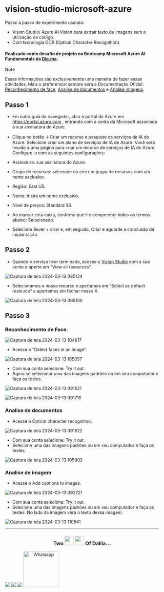 # vision-studio-microsoft-azure
 Passo a passo de experimento usando:
-  Vision Studio/ Azure AI Vision para extrair texto de imagens sem a utilização de código.
-  Com tecnologia OCR (Optical Character Recognition).
#### Realizado como desafio de projeto no Bootcamp Microsoft Azure AI Fundamentals da [Dio.me](https://www.dio.me/).

> [!NOTE]
> Essas informações são exclusivamente uma maneira de fazer essas atividades.
>  Mais o preferencial sempre será a Documentação Oficial: [Reconhecimento de face](https://microsoftlearning.github.io/mslearn-ai-fundamentals/Instructions/Labs/04-face.html), [Analise de documentos](https://microsoftlearning.github.io/mslearn-ai-fundamentals/Instructions/Labs/05-ocr.html) e [Analise imagens](https://microsoftlearning.github.io/mslearn-ai-fundamentals/Instructions/Labs/03-image-analysis.html).

## Passo 1
- Em outra guia do navegador, abra o portal do Azure em https://portal.azure.com , entrando com a conta da Microsoft associada à sua assinatura do Azure.

- Clique no botão ＋Criar um recurso e pesquise os serviços de IA do Azure. Selecione criar um plano de serviços de IA do Azure. Você será levado a uma página para criar um recurso de serviços de IA do Azure. Configure-o com as seguintes configurações:
  
- Assinatura: sua assinatura do Azure.
- Grupo de recursos: selecione ou crie um grupo de recursos com um nome exclusivo.
- Região: East US.
- Nome: Insira um nome exclusivo.
- Nível de preços: Standard S0.
- Ao marcar esta caixa, confirmo que li e compreendi todos os termos abaixo: Selecionado.
- Selecione Rever + criar e, em seguida, Criar e aguarde a conclusão da implantação.

## Passo 2
- Quando o serviço tiver terminado, acesse o [Vision Studio](https://portal.vision.cognitive.azure.com/?azure-portal=true) com a sua conta e aperte em “View all resources”.

![Captura de tela 2024-03-13 085124](https://github.com/DalilaDeveloperMobile/dio-practice-microsoft-azure-ai-fundamentals/assets/29806802/7416fe96-77b7-4232-8c19-0ecf161e4871)

- Selecionamos o nosso recurso e apertamos em “Select as default resource” e apertamos em fechar nesse X.

![Captura de tela 2024-03-13 095100](https://github.com/DalilaDeveloperMobile/dio-practice-microsoft-azure-ai-fundamentals/assets/29806802/e742c464-e868-480a-bd2f-f76427d1faa9)
<br>

## Passo 3
### Reconhecimento de Face.

![Captura de tela 2024-03-13 104817](https://github.com/DalilaDeveloperMobile/dio-practice-microsoft-azure-ai-fundamentals/assets/29806802/7875fce2-8e48-4a41-824a-fb16fb7930e9)

- Acesse o “Detect faces in an image”.

![Captura de tela 2024-03-13 105057](https://github.com/DalilaDeveloperMobile/dio-practice-microsoft-azure-ai-fundamentals/assets/29806802/180bf2f1-43d3-4731-a78d-9f2b477cdf9d)

- Com sua conta selecione: Try it out.
- Agora só selecionar uma das imagens padrões ou em seu computador e faça os testes.

![Captura de tela 2024-03-13 091621](https://github.com/DalilaDeveloperMobile/dio-practice-microsoft-azure-ai-fundamentals/assets/29806802/23a4fa3a-31e6-40d7-9c22-20725404c86b)

![Captura de tela 2024-03-13 091719](https://github.com/DalilaDeveloperMobile/dio-practice-microsoft-azure-ai-fundamentals/assets/29806802/c9aa487f-a4bc-48c2-9029-231203cfa090)

### Analise de documentos

- Acesse o Optical character recognition.

![Captura de tela 2024-03-13 091922](https://github.com/DalilaDeveloperMobile/dio-practice-microsoft-azure-ai-fundamentals/assets/29806802/c8e7e78b-cc72-41fc-9cb7-3e7666cb0131)

- Com sua conta selecione: Try it out.
- Selecione uma das imagens padrões ou em seu computador e faça os testes.

![Captura de tela 2024-03-13 105803](https://github.com/DalilaDeveloperMobile/dio-practice-microsoft-azure-ai-fundamentals/assets/29806802/aca005c2-7be7-46fb-b647-b8dffdafc497)

### Analise de imagem

- Acesse o Add captions to images.

![Captura de tela 2024-03-13 092721](https://github.com/DalilaDeveloperMobile/dio-practice-microsoft-azure-ai-fundamentals/assets/29806802/9df42edb-0a4d-44ea-977d-a7fdbee7bcb7)

- Com sua conta selecione: Try it out.
- Selecione uma das imagens padrões ou em seu computador e faça os testes. No lado da imagem verá o texto dessa imagem.

![Captura de tela 2024-03-13 110541](https://github.com/DalilaDeveloperMobile/dio-practice-microsoft-azure-ai-fundamentals/assets/29806802/3454ecb4-ebe3-437b-b8e9-6339a18922df)

<hr>

<h3 align="center"> Two <img src="https://media.giphy.com/media/ObNTw8Uzwy6KQ/giphy.gif" width="30px"> <img src="https://media.giphy.com/media/ObNTw8Uzwy6KQ/giphy.gif" width="30px"> Of Dalila...</h3>
<div align="center"  style="display: inline-block">
  <a href="https://www.linkedin.com/in/dalila-cust%C3%B3dio-046076181/" target="_blank"><img src="https://img.shields.io/badge/-LinkedIn-%230077B5?style=for-the-badge&logo=linkedin&logoColor=white" target="_blank"></a> 
  <a href = "mailto:dalila.dalila70@gmail.com"><img src="https://img.shields.io/badge/Gmail-D14836?style=for-the-badge&logo=gmail&logoColor=white" target="_blank"></a>
  <a href="https://instagram.com/dalila.dalila70" target="_blank"><img src="https://img.shields.io/badge/-Instagram-%23E4405F?style=for-the-badge&logo=instagram&logoColor=white" target="_blank"></a>
  <a target="_blank" href="https://api.whatsapp.com/send?phone=5588997138541"><img  alt="Whatsapp" width="117px" src="https://img.shields.io/badge/WhatsApp-25D366?style=for-the-badge&logo=whatsapp&logoColor=white"/></a> 
</div>

